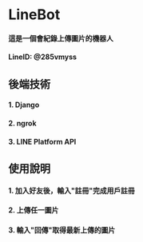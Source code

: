 # LineBot
#### 這是一個會紀錄上傳圖片的機器人
#### LineID: @285vmyss

## 後端技術
#### 1. Django
#### 2. ngrok
#### 3. LINE Platform API 

## 使用說明
#### 1. 加入好友後，輸入"註冊"完成用戶註冊
#### 2. 上傳任一圖片
#### 3. 輸入"回傳"取得最新上傳的圖片

